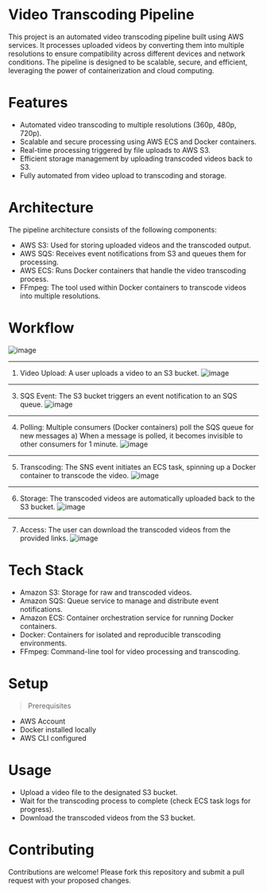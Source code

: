 
# Video Transcoding Pipeline
This project is an automated video transcoding pipeline built using AWS services. It processes uploaded videos by converting them into multiple resolutions to ensure compatibility across different devices and network conditions. The pipeline is designed to be scalable, secure, and efficient, leveraging the power of containerization and cloud computing.

# Features
* Automated video transcoding to multiple resolutions (360p, 480p, 720p).
* Scalable and secure processing using AWS ECS and Docker containers.
* Real-time processing triggered by file uploads to AWS S3.
* Efficient storage management by uploading transcoded videos back to S3.
* Fully automated from video upload to transcoding and storage.

# Architecture
The pipeline architecture consists of the following components:

* AWS S3: Used for storing uploaded videos and the transcoded output.
* AWS SQS: Receives event notifications from S3 and queues them for processing.
* AWS ECS: Runs Docker containers that handle the video transcoding process.
* FFmpeg: The tool used within Docker containers to transcode videos into multiple resolutions.

# Workflow
![image](https://github.com/user-attachments/assets/a5b89587-49a4-4926-b4f7-ac65d5336c98)

---

1. Video Upload: A user uploads a video to an S3 bucket.
   ![image](https://github.com/user-attachments/assets/2e4a239f-9bb3-4c11-8959-39e042aec1e7)
---
3. SQS Event: The S3 bucket triggers an event notification to an SQS queue.
   ![image](https://github.com/user-attachments/assets/f621ffa7-63f3-47ae-852a-772b02f0d475)
---       
4. Polling: Multiple consumers (Docker containers) poll the SQS queue for new messages
    a) When a message is polled, it becomes invisible to other consumers for 1 minute.
        ![image](https://github.com/user-attachments/assets/aad0bea9-da24-4e4f-9a09-cc582a7eef77)
---    
5. Transcoding: The SNS event initiates an ECS task, spinning up a Docker container to transcode the video.
   ![image](https://github.com/user-attachments/assets/beea05be-5ac8-4610-a40c-3c1ad2abbf92)
---        
6. Storage: The transcoded videos are automatically uploaded back to the S3 bucket.
   ![image](https://github.com/user-attachments/assets/6f23367e-9ac7-4b5e-a1e0-c3cce40cec15)
---
7. Access: The user can download the transcoded videos from the provided links.
   ![image](https://github.com/user-attachments/assets/05f165ab-d6ad-4c85-a9e1-96ebd57b6c3d)

# Tech Stack
* Amazon S3: Storage for raw and transcoded videos.
* Amazon SQS: Queue service to manage and distribute event notifications.
* Amazon ECS: Container orchestration service for running Docker containers.
* Docker: Containers for isolated and reproducible transcoding environments.
* FFmpeg: Command-line tool for video processing and transcoding.

# Setup
> Prerequisites
* AWS Account
* Docker installed locally
* AWS CLI configured


# Usage
* Upload a video file to the designated S3 bucket.
* Wait for the transcoding process to complete (check ECS task logs for progress).
* Download the transcoded videos from the S3 bucket.

# Contributing
Contributions are welcome! Please fork this repository and submit a pull request with your proposed changes.

